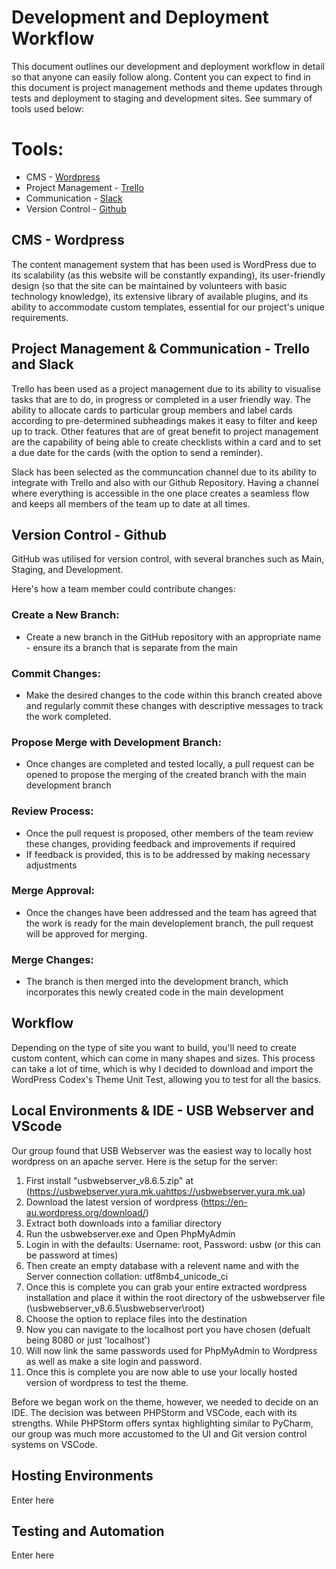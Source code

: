 # Development and Deployment Workflow

This document outlines our development and deployment workflow in detail so that anyone can easily follow along. Content you can expect to find in this document is project management methods and theme updates through tests and deployment to staging and development sites. See summary of tools used below:

# Tools:
- CMS - [Wordpress](https://wordpress.com)
- Project Management - [Trello](https://trello.com)
- Communication - [Slack](https://slack.com)
- Version Control - [Github](https://github.com)

## CMS - Wordpress
The content management system that has been used is WordPress due to its scalability (as this website will be constantly expanding), its user-friendly design (so that the site can be maintained by volunteers with basic technology knowledge), its extensive library of available plugins, and its ability to accommodate custom templates, essential for our project's unique requirements.

## Project Management & Communication - Trello and Slack
Trello has been used as a project management due to its ability to visualise tasks that are to do, in progress or completed in a user friendly way. The ability to allocate cards to particular group members and label cards according to pre-determined subheadings makes it easy to filter and keep up to track. Other features that are of great benefit to project management are the capability of being able to create checklists within a card and to set a due date for the cards (with the option to send a reminder). 

Slack has been selected as the communcation channel due to its ability to integrate with Trello and also with our Github Repository. Having a channel where everything is accessible in the one place creates a seamless flow and keeps all members of the team up to date at all times. 

## Version Control - Github
 GitHub was utilised for version control, with several branches such as Main, Staging, and Development.

Here's how a team member could contribute changes:

### Create a New Branch:

* Create a new branch in the GitHub repository with an appropriate name - ensure its a branch that is separate from the main

### Commit Changes:

* Make the desired changes to the code within this branch created above and regularly commit these changes with descriptive messages to track the work completed. 

### Propose Merge with Development Branch:

* Once changes are completed and tested locally, a pull request can be opened to propose the merging of the created branch with the main development branch

### Review Process:

* Once the pull request is proposed, other members of the team review these changes, providing feedback and improvements if required
* If feedback is provided, this is to be addressed by making necessary adjustments 

### Merge Approval:

* Once the changes have been addressed and the team has agreed that the work is ready for the main developlement branch, the pull request will be approved for merging. 

### Merge Changes:

* The branch is then merged into the development branch, which incorporates this newly created code in the main development


 ## Workflow
 
Depending on the type of site you want to build, you'll need to create custom content, which can come in many shapes and sizes. This process can take a lot of time, which is why I decided to download and import the WordPress Codex's Theme Unit Test, allowing you to test for all the basics.

 ## Local Environments & IDE - USB Webserver and VScode 

 Our group found that USB Webserver was the easiest way to locally host wordpress on an apache server. Here is the setup for the server: 

1. First install "usbwebserver_v8.6.5.zip" at (https://usbwebserver.yura.mk.uahttps://usbwebserver.yura.mk.ua)
2. Download the latest version of wordpress (https://en-au.wordpress.org/download/)
3. Extract both downloads into a familiar directory
4. Run the usbwebserver.exe and Open PhpMyAdmin
5. Login in with the defaults: Username: root, Password: usbw (or this can be password at times)
6. Then create an empty database with a relevent name and with the Server connection collation: utf8mb4_unicode_ci
7. Once this is complete you can grab your entire extracted wordpress installation and place it within the root directory of the usbwebserver file (\usbwebserver_v8.6.5\usbwebserver\root)
8. Choose the option to replace files into the destination 
9. Now you can navigate to the localhost port you have chosen (defualt being 8080 or just 'localhost')
10. Will now link the same passwords used for PhpMyAdmin to Wordpress as well as make a site login and password. 
11. Once this is complete you are now able to use your locally hosted version of wordpress to test the theme. 

Before we began work on the theme, however, we needed to decide on an IDE. The decision was between PHPStorm and VSCode, each with its strengths. While PHPStorm offers syntax highlighting similar to PyCharm, our group was much more accustomed to the UI and Git version control systems on VSCode.


 ## Hosting Environments 
 Enter here 

## Testing and Automation
Enter here

